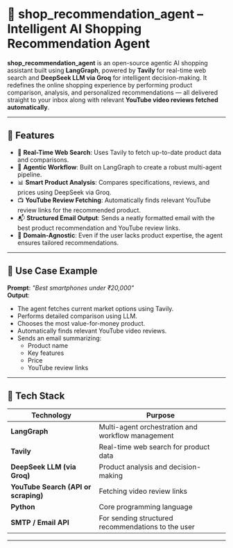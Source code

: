 # 🛒 shop_recommendation_agent – Intelligent AI Shopping Recommendation Agent

**shop_recommendation_agent** is an open-source agentic AI shopping assistant built using **LangGraph**, powered by **Tavily** for real-time web search and **DeepSeek LLM via Groq** for intelligent decision-making. It redefines the online shopping experience by performing product comparison, analysis, and personalized recommendations — all delivered straight to your inbox along with relevant **YouTube video reviews fetched automatically**.

---

## 🚀 Features

- 🔎 **Real-Time Web Search**: Uses Tavily to fetch up-to-date product data and comparisons.
- 🤖 **Agentic Workflow**: Built on LangGraph to create a robust multi-agent pipeline.
- 📊 **Smart Product Analysis**: Compares specifications, reviews, and prices using DeepSeek via Groq.
- 📺 **YouTube Review Fetching**: Automatically finds relevant YouTube review links for the recommended product.
- 📬 **Structured Email Output**: Sends a neatly formatted email with the best product recommendation and YouTube review links.
- 🧠 **Domain-Agnostic**: Even if the user lacks product expertise, the agent ensures tailored recommendations.

---

## 🧠 Use Case Example

**Prompt**: *"Best smartphones under ₹20,000"*  
**Output**:
- The agent fetches current market options using Tavily.
- Performs detailed comparison using LLM.
- Chooses the most value-for-money product.
- Automatically finds relevant YouTube video reviews.
- Sends an email summarizing:
  - Product name
  - Key features
  - Price
  - YouTube review links

---

## 🔧 Tech Stack

| Technology | Purpose |
|------------|---------|
| **LangGraph** | Multi-agent orchestration and workflow management |
| **Tavily** | Real-time web search for product data |
| **DeepSeek LLM (via Groq)** | Product analysis and decision-making |
| **YouTube Search (API or scraping)** | Fetching video review links |
| **Python** | Core programming language |
| **SMTP / Email API** | For sending structured recommendations to the user |

---




